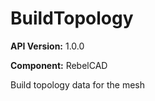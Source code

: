 # BuildTopology

**API Version:** 1.0.0

**Component:** RebelCAD

Build topology data for the mesh

